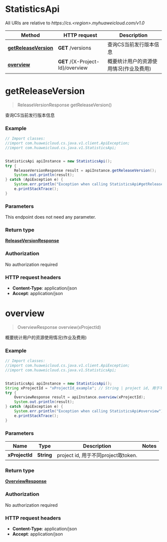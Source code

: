 # StatisticsApi

All URIs are relative to *https://cs.&lt;region&gt;.myhuaweicloud.com/v1.0*

Method | HTTP request | Description
------------- | ------------- | -------------
[**getReleaseVersion**](StatisticsApi.md#getReleaseVersion) | **GET** /versions | 查询CS当前发行版本信息
[**overview**](StatisticsApi.md#overview) | **GET** /{X-Project-Id}/overview | 概要统计用户的资源使用情况(作业及费用)


<a name="getReleaseVersion"></a>
# **getReleaseVersion**
> ReleaseVersionResponse getReleaseVersion()

查询CS当前发行版本信息



### Example
```java
// Import classes:
//import com.huaweicloud.cs.java.v1.client.ApiException;
//import com.huaweicloud.cs.java.v1.StatisticsApi;


StatisticsApi apiInstance = new StatisticsApi();
try {
    ReleaseVersionResponse result = apiInstance.getReleaseVersion();
    System.out.println(result);
} catch (ApiException e) {
    System.err.println("Exception when calling StatisticsApi#getReleaseVersion");
    e.printStackTrace();
}
```

### Parameters
This endpoint does not need any parameter.

### Return type

[**ReleaseVersionResponse**](ReleaseVersionResponse.md)

### Authorization

No authorization required

### HTTP request headers

 - **Content-Type**: application/json
 - **Accept**: application/json

<a name="overview"></a>
# **overview**
> OverviewResponse overview(xProjectId)

概要统计用户的资源使用情况(作业及费用)



### Example
```java
// Import classes:
//import com.huaweicloud.cs.java.v1.client.ApiException;
//import com.huaweicloud.cs.java.v1.StatisticsApi;


StatisticsApi apiInstance = new StatisticsApi();
String xProjectId = "xProjectId_example"; // String | project id, 用于不同project取token.
try {
    OverviewResponse result = apiInstance.overview(xProjectId);
    System.out.println(result);
} catch (ApiException e) {
    System.err.println("Exception when calling StatisticsApi#overview");
    e.printStackTrace();
}
```

### Parameters

Name | Type | Description  | Notes
------------- | ------------- | ------------- | -------------
 **xProjectId** | **String**| project id, 用于不同project取token. |

### Return type

[**OverviewResponse**](OverviewResponse.md)

### Authorization

No authorization required

### HTTP request headers

 - **Content-Type**: application/json
 - **Accept**: application/json


